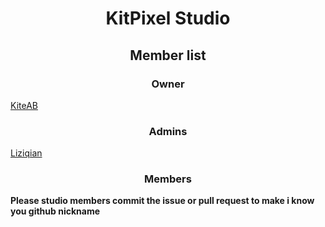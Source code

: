 # <center>KitPixel Studio</center>

## <center>Member list</center>

### <center>Owner</center>

[KiteAB](https://github.com/KiteAB)

### <center>Admins</center>

[Liziqian](https://github.com/liziqian1)

### <center>Members</center>

**Please studio members commit the issue or pull request to make i know you github nickname**

